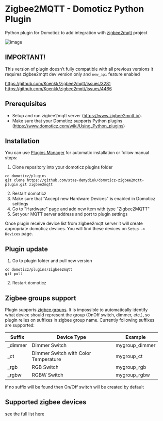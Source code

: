 # Zigbee2MQTT - Domoticz Python Plugin
Python plugin for Domoticz to add integration with [zigbee2mqtt](https://github.com/Koenkk/zigbee2mqtt) project

![image](https://user-images.githubusercontent.com/2734836/79760084-363b2e00-8328-11ea-994f-32b7b58ea6be.png)

## IMPORTANT!

This version of plugin doesn't fully compatible with all previous versions
It requires zigbee2mqtt dev version only and `new_api` feature enabled

https://github.com/Koenkk/zigbee2mqtt/issues/3281
https://github.com/Koenkk/zigbee2mqtt/issues/4466


## Prerequisites

- Setup and run zigbee2mqtt server (https://www.zigbee2mqtt.io).
- Make sure that your Domoticz supports Python plugins (https://www.domoticz.com/wiki/Using_Python_plugins)

## Installation

You can use [Plugins Manager](https://github.com/stas-demydiuk/domoticz-plugins-manager) for automatic installation or follow manual steps:

1. Clone repository into your domoticz plugins folder
```
cd domoticz/plugins
git clone https://github.com/stas-demydiuk/domoticz-zigbee2mqtt-plugin.git zigbee2mqtt
```
2. Restart domoticz
3. Make sure that "Accept new Hardware Devices" is enabled in Domoticz settings
4. Go to "Hardware" page and add new item with type "Zigbee2MQTT"
5. Set your MQTT server address and port to plugin settings

Once plugin receive device list from zigbee2mqtt server it will create appropriate domoticz devices. You will find these devices on `Setup -> Devices` page.

## Plugin update

1. Go to plugin folder and pull new version
```
cd domoticz/plugins/zigbee2mqtt
git pull
```
2. Restart domoticz

## Zigbee groups support

Plugin supports [zigbee groups](https://www.zigbee2mqtt.io/information/groups.html). It is impossible to automatically identify what device should represent the group (OnOff switch, dimmer, etc.), so plugin relies on suffixes in zigbee group name. Currently following suffixes are supported:

| Suffix  | Device Type                           | Example        |
|---------|---------------------------------------|----------------|
| _dimmer | Dimmer Switch                         | mygroup_dimmer |
| _ct     | Dimmer Switch with Color Temperature  | mygroup_ct     |
| _rgb    | RGB Switch                            | mygroup_rgb    |
| _rgbw   | RGBW Switch                           | mygroup_rgbw   |

if no suffix will be found then On/Off switch will be created by default

## Supported zigbee devices

see the full list [here](SUPPORTED_DEVICES.md)
